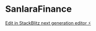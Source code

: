 # SanlaraFinance

[Edit in StackBlitz next generation editor ⚡️](https://stackblitz.com/~/github.com/sanlara/SanlaraFinance)
